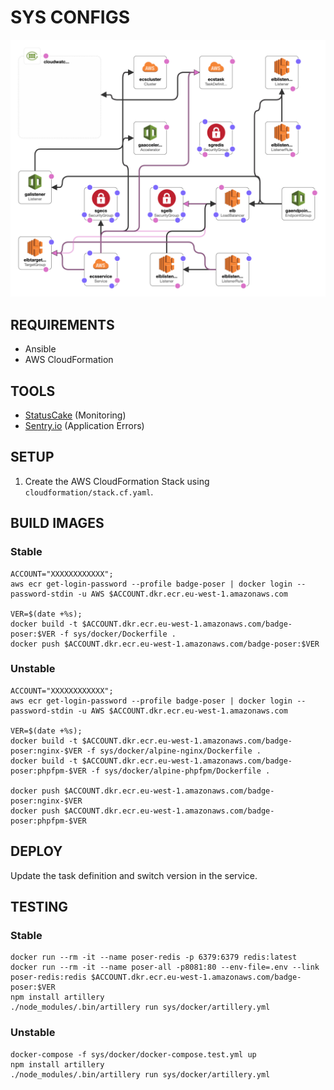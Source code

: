 # SYS CONFIGS

![AWS Stack](cloudformation/stack.png)

## REQUIREMENTS

 - Ansible
 - AWS CloudFormation

## TOOLS

 - [StatusCake](https://app.statuscake.com) (Monitoring)
 - [Sentry.io](https://sentry.io/organizations/pugx) (Application Errors)

## SETUP

1. Create the AWS CloudFormation Stack using `cloudformation/stack.cf.yaml`.

## BUILD IMAGES

### Stable

```
ACCOUNT="XXXXXXXXXXXX";
aws ecr get-login-password --profile badge-poser | docker login --password-stdin -u AWS $ACCOUNT.dkr.ecr.eu-west-1.amazonaws.com

VER=$(date +%s);
docker build -t $ACCOUNT.dkr.ecr.eu-west-1.amazonaws.com/badge-poser:$VER -f sys/docker/Dockerfile .
docker push $ACCOUNT.dkr.ecr.eu-west-1.amazonaws.com/badge-poser:$VER
```

### Unstable

```
ACCOUNT="XXXXXXXXXXXX";
aws ecr get-login-password --profile badge-poser | docker login --password-stdin -u AWS $ACCOUNT.dkr.ecr.eu-west-1.amazonaws.com

VER=$(date +%s);
docker build -t $ACCOUNT.dkr.ecr.eu-west-1.amazonaws.com/badge-poser:nginx-$VER -f sys/docker/alpine-nginx/Dockerfile .
docker build -t $ACCOUNT.dkr.ecr.eu-west-1.amazonaws.com/badge-poser:phpfpm-$VER -f sys/docker/alpine-phpfpm/Dockerfile .

docker push $ACCOUNT.dkr.ecr.eu-west-1.amazonaws.com/badge-poser:nginx-$VER
docker push $ACCOUNT.dkr.ecr.eu-west-1.amazonaws.com/badge-poser:phpfpm-$VER
```

## DEPLOY

Update the task definition and switch version in the service.

## TESTING

### Stable

```
docker run --rm -it --name poser-redis -p 6379:6379 redis:latest
docker run --rm -it --name poser-all -p8081:80 --env-file=.env --link poser-redis:redis $ACCOUNT.dkr.ecr.eu-west-1.amazonaws.com/badge-poser:$VER
npm install artillery
./node_modules/.bin/artillery run sys/docker/artillery.yml
```

### Unstable

```
docker-compose -f sys/docker/docker-compose.test.yml up
npm install artillery
./node_modules/.bin/artillery run sys/docker/artillery.yml
```

